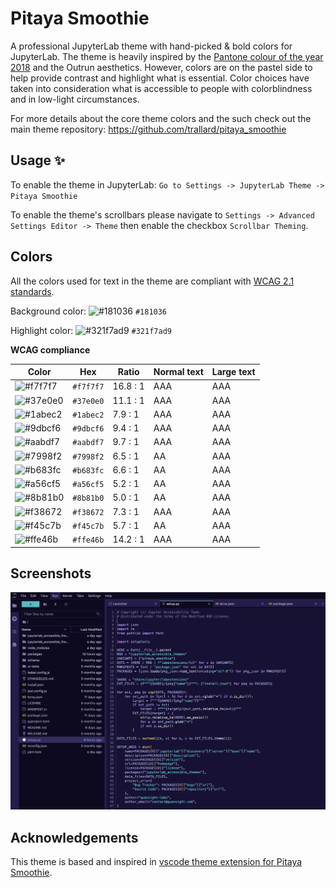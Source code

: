 # Pitaya Smoothie

A professional JupyterLab theme with hand-picked & bold colors for JupyterLab. The theme is heavily inspired by the [Pantone colour of the year 2018](https://www.pantone.com/articles/color-of-the-year/color-of-the-year-2018) and the Outrun aesthetics. However, colors are on the pastel side to help provide contrast and highlight what is essential. Color choices have taken into consideration what is accessible to people with colorblindness and in low-light circumstances.

For more details about the core theme colors and the such check out the main theme repository: https://github.com/trallard/pitaya_smoothie

## Usage ✨

To enable the theme in JupyterLab: `Go to Settings -> JupyterLab Theme -> Pitaya Smoothie`

To enable the theme's scrollbars please navigate to `Settings -> Advanced Settings Editor -> Theme` then enable the checkbox `Scrollbar Theming`.

## Colors

All the colors used for text in the theme are compliant with [WCAG 2.1 standards](https://www.w3.org/TR/UNDERSTANDING-WCAG20/visual-audio-contrast-contrast.html).

Background color: ![#181036](https://via.placeholder.com/20/181036/181036.png) `#181036`

Highlight color: ![#321f7ad9](https://via.placeholder.com/20/321f7ad9/321f7ad9.png) `#321f7ad9`

**WCAG compliance**

| Color                                                        | Hex       | Ratio    | Normal text | Large text |
| ------------------------------------------------------------ | --------- | -------- | ----------- | ---------- |
| ![#f7f7f7](https://via.placeholder.com/20/f7f7f7/f7f7f7.png) | `#f7f7f7` | 16.8 : 1 | AAA         | AAA        |
| ![#37e0e0](https://via.placeholder.com/20/37e0e0/37e0e0.png) | `#37e0e0` | 11.1 : 1 | AAA         | AAA        |
| ![#1abec2](https://via.placeholder.com/20/1abec2/1abec2.png) | `#1abec2` | 7.9 : 1  | AAA         | AAA        |
| ![#9dbcf6](https://via.placeholder.com/20/9dbcf6/9dbcf6.png) | `#9dbcf6` | 9.4 : 1  | AAA         | AAA        |
| ![#aabdf7](https://via.placeholder.com/20/aabdf7/aabdf7.png) | `#aabdf7` | 9.7 : 1  | AAA         | AAA        |
| ![#7998f2](https://via.placeholder.com/20/7998f2/7998f2.png) | `#7998f2` | 6.5 : 1  | AA          | AAA        |
| ![#b683fc](https://via.placeholder.com/20/b683fc/b683fc.png) | `#b683fc` | 6.6 : 1  | AA          | AAA        |
| ![#a56cf5](https://via.placeholder.com/20/a56cf5/a56cf5.png) | `#a56cf5` | 5.2 : 1  | AA          | AAA        |
| ![#8b81b0](https://via.placeholder.com/20/8b81b0/8b81b0.png) | `#8b81b0` | 5.0 : 1  | AA          | AAA        |
| ![#f38672](https://via.placeholder.com/20/f38672/f38672.png) | `#f38672` | 7.3 : 1  | AAA         | AAA        |
| ![#f45c7b](https://via.placeholder.com/20/f45c7b/f45c7b.png) | `#f45c7b` | 5.7 : 1  | AA          | AAA        |
| ![#ffe46b](https://via.placeholder.com/20/ffe46b/ffe46b.png) | `#ffe46b` | 14.2 : 1 | AAA         | AAA        |


## Screenshots

<img alt="JupyterLab Pitaya smoothie screenshot" src="./images/screenshot.png"/>

## Acknowledgements

This theme is based and inspired in [vscode theme extension for Pitaya Smoothie](https://github.com/trallard/pitaya_smoothie).
